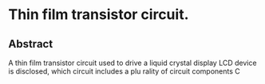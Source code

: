 # Thin film transistor circuit.

## Abstract
A thin film transistor circuit used to drive a liquid crystal display LCD device is disclosed, which circuit includes a plu rality of circuit components C